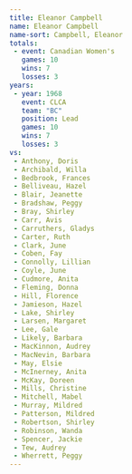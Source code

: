 ```yaml
---
title: Eleanor Campbell
name: Eleanor Campbell
name-sort: Campbell, Eleanor
totals:
 - event: Canadian Women's
   games: 10
   wins: 7
   losses: 3
years:
 - year: 1968
   event: CLCA
   team: "BC"
   position: Lead
   games: 10
   wins: 7
   losses: 3
vs:
 - Anthony, Doris
 - Archibald, Willa
 - Bedbrook, Frances
 - Belliveau, Hazel
 - Blair, Jeanette
 - Bradshaw, Peggy
 - Bray, Shirley
 - Carr, Avis
 - Carruthers, Gladys
 - Carter, Ruth
 - Clark, June
 - Coben, Fay
 - Connolly, Lillian
 - Coyle, June
 - Cudmore, Anita
 - Fleming, Donna
 - Hill, Florence
 - Jamieson, Hazel
 - Lake, Shirley
 - Larsen, Margaret
 - Lee, Gale
 - Likely, Barbara
 - MacKinnon, Audrey
 - MacNevin, Barbara
 - May, Elsie
 - McInerney, Anita
 - McKay, Doreen
 - Mills, Christine
 - Mitchell, Mabel
 - Murray, Mildred
 - Patterson, Mildred
 - Robertson, Shirley
 - Robinson, Wanda
 - Spencer, Jackie
 - Tew, Audrey
 - Wherrett, Peggy
---
```

